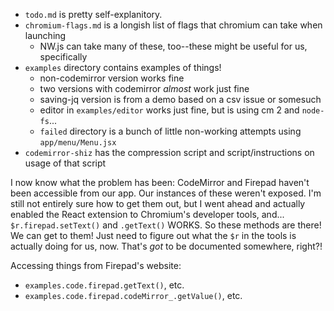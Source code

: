 * `todo.md` is pretty self-explanitory.
* `chromium-flags.md` is a longish list of flags that chromium can take when launching
  * NW.js can take many of these, too--these might be useful for us, specifically
* `examples` directory contains examples of things!
  * non-codemirror version works fine
  * two versions with codemirror _almost_ work just fine
  * saving-jq version is from a demo based on a csv issue or somesuch
  * editor in `examples/editor` works just fine, but is using cm 2 and `node-fs`...
  * `failed` directory is a bunch of little non-working attempts using `app/menu/Menu.jsx`
* `codemirror-shiz` has the compression script and script/instructions on usage of that script

I now know what the problem has been: CodeMirror and Firepad haven't been accessible from our app.
Our instances of these weren't exposed. I'm still not entirely sure how to get them out,
but I went ahead and actually enabled the React extension to Chromium's developer tools, and...
`$r.firepad.setText()` and `.getText()` WORKS. So these methods are there! We can get to them!
Just need to figure out what the `$r` in the tools is actually doing for us, now. That's _got_ to be
documented somewhere, right?!

Accessing things from Firepad's website:
* `examples.code.firepad.getText()`, etc.
* `examples.code.firepad.codeMirror_.getValue()`, etc.

